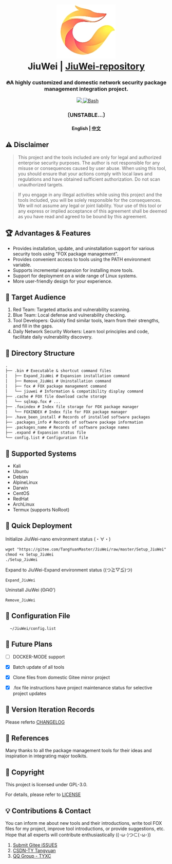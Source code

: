 <h1 align="center">
  <br>
  <img src="img/logo.jpg" alt="logo">
  <br>
  JiuWei | <a href="https://gitee.com/TangYuanMaster/JiuWei-repository">JiuWei-repository</a>
  <br>
</h1>

<h3 align="center">🔥A highly customized and domestic network security package management integration project.</h4>

<p align="center">
 ​ <img​ ​src="​https://img.shields.io/badge/NetHunter-✔-red.svg?style=plastic"​>
  <a href="https://www.gnu.org/licenses/gpl-3.0.en.html">
      <img src="https://img.shields.io/badge/license-GPL3-_red.svg">
  <a href="https://www.gnu.org/software/bash/">
      <img src="https://img.shields.io/badge/language-Bash-blue.svg" alt="Bash">
  </a>
</p>

<h3 align="center" dir="auto">〔UNSTABLE…〕</p>

<h4 align="center" dir="auto">
  English | <a href="https://gitee.com/TangYuanMaster/JiuWei/blob/master/README.MD">中文</a>
</p>

## ⚠️ Disclaimer

> This project and the tools included are only for legal and authorized enterprise security purposes. The author is not responsible for any misuse or consequences caused by user abuse. When using this tool, you should ensure that your actions comply with local laws and regulations and have obtained sufficient authorization. Do not scan unauthorized targets.

> If you engage in any illegal activities while using this project and the tools included, you will be solely responsible for the consequences. We will not assume any legal or joint liability. Your use of this tool or any express or implied acceptance of this agreement shall be deemed as you have read and agreed to be bound by this agreement.


## 🏆 Advantages & Features

- Provides installation, update, and uninstallation support for various security tools using "FOX package management".
- Provides convenient access to tools using the PATH environment variable.
- Supports incremental expansion for installing more tools.
- Support for deployment on a wide range of Linux systems.
- More user-friendly design for your experience.


## 🔖 Target Audience

1. Red Team: Targeted attacks and vulnerability scanning.
2. Blue Team: Local defense and vulnerability checking.
3. Tool Developers: Quickly find similar tools, learn from their strengths, and fill in the gaps.
4. Daily Network Security Workers: Learn tool principles and code, facilitate daily vulnerability discovery.


## 🌲 Directory Structure

```
.
├── .bin # Executable & shortcut command files
│   ├── Expand_JiuWei # Expansion installation command
│   ├── Remove_JiuWei # Uninstallation command
│   ├── fox # FOX package management command
│   └── jiuwei # Information & compatibility display command
├── .cache # FOX file download cache storage
│   └── sqlmap.fox # ...
├── .foxindex # Index file storage for FOX package manager
│   └── FOXINDEX # Index file for FOX package manager
├── .have_been_install # Records of installed software packages
├── .packages_info # Records of software package information
├── .packages_name # Records of software package names
├── .expand # Expansion status file
└── config.list # Configuration file
```


## 🌟 Supported Systems

- Kali
- Ubuntu
- Debian
- AlpineLinux
- Darwin
- CentOS
- RedHat
- ArchLinux
- Termux (supports NoRoot)


## 🔧 Quick Deployment

Initialize JiuWei-nano environment status (・∀・)

```
wget "https://gitee.com/TangYuanMaster/JiuWei/raw/master/Setup_JiuWei"
chmod +x Setup_JiuWei
./Setup_JiuWei
```

Expand to JiuWei-Expand environment status ((つ≧▽≦)つ)

```
Expand_JiuWei
```

Uninstall JiuWei (ʘᗩʘ’)

```
Remove_JiuWei
```


## 🔆 Configuration File
      ~/JiuWei/config.list


## 📌 Future Plans

- [ ] DOCKER-MODE support
- [x] Batch update of all tools
- [x] Clone files from domestic Gitee mirror project
- [x] .fox file instructions have project maintenance status for selective project updates


## 🚀 Version Iteration Records

Please referto [CHANGELOG](https://gitee.com/TangYuanMaster/JiuWei/blob/master/CHANGE.MD)


## 👀 References

Many thanks to all the package management tools for their ideas and inspiration in integrating major toolkits.


## 📄 Copyright

This project is licensed under GPL-3.0.

For details, please refer to [LICENSE](https://gitee.com/TangYuanMaster/JiuWei/blob/master/LICENSE)


## 💡 Contributions & Contact

You can inform me about new tools and their introductions, write tool FOX files for my project, improve tool introductions, or provide suggestions, etc.
Hope that all experts will contribute enthusiastically ((･ω･)つ⊂(･ω･))

1. [Submit Gitee iSSUES](https://gitee.com/TangYuanMaster/JiuWei/issues)
2. [CSDN-TY Tangyuan](https://blog.csdn.net/qq_57851190)
3. [QQ Group - TYXC](http://qm.qq.com/cgi-bin/qm/qr?_wv=1027&k=OVsNn-8iWP5HTTARzTNzfOcgCngXp3gH&authKey=03ZWzlYVvCH6Cpq2Pa7nIEqOFiXw2svp96C896bcZc4Rpg%2FTNk2c2F8asJ4U7tiK&noverify=0&group_code=751386568)